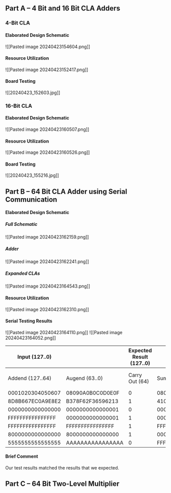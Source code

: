 ## Part A – 4 Bit and 16 Bit CLA Adders
### 4-Bit CLA
#### Elaborated Design Schematic
![[Pasted image 20240423154604.png]]
#### Resource Utilization
![[Pasted image 20240423152417.png]]
#### Board Testing 
![[20240423_152603.jpg]]
### 16-Bit CLA
#### Elaborated Design Schematic
![[Pasted image 20240423160507.png]]
#### Resource Utilization
![[Pasted image 20240423160526.png]]
#### Board Testing
![[20240423_155216.jpg]]

## Part B – 64 Bit CLA Adder using Serial Communication
#### Elaborated Design Schematic
##### Full Schematic
![[Pasted image 20240423162159.png]]
##### Adder
![[Pasted image 20240423162241.png]]
##### Expanded CLAs
![[Pasted image 20240423164543.png]]
#### Resource Utilization
![[Pasted image 20240423162310.png]]
#### Serial Testing Results
![[Pasted image 20240423164110.png]]
![[Pasted image 20240423164052.png]]

| Input (127..0)   |                  | Expected Result (127..0) |                  | Actual Result (127..0) |                  |
| ---------------- | ---------------- | ------------------------ | ---------------- | ---------------------- | ---------------- |
| Addend (127..64) | Augend (63..0)   | Carry Out (64)           | Sum (63..0)      | Carry Out (64)         | Sum (63..0)      |
| 0001020304050607 | 08090A0B0C0D0E0F | 0                        | 080A0C0E10121416 | 0                      | 080A0C0E10121416 |
| 8D8B667EC0A9E8E2 | B378F62F36596213 | 1                        | 41045CADF7034AF5 | 1                      | 41045CADF7034AF5 |
| 0000000000000000 | 0000000000000001 | 0                        | 0000000000000001 | 0                      | 0000000000000001 |
| FFFFFFFFFFFFFFFF | 0000000000000001 | 1                        | 0000000000000000 | 1                      | 0000000000000000 |
| FFFFFFFFFFFFFFFF | FFFFFFFFFFFFFFFF | 1                        | FFFFFFFFFFFFFFFE | 1                      | FFFFFFFFFFFFFFFE |
| 8000000000000000 | 8000000000000000 | 1                        | 0000000000000000 | 1                      | 0000000000000000 |
| 5555555555555555 | AAAAAAAAAAAAAAAA | 0                        | FFFFFFFFFFFFFFFF | 0                      | FFFFFFFFFFFFFFFF |
#### Brief Comment
Our test results matched the results that we expected.

## Part C – 64 Bit Two-Level Multiplier
